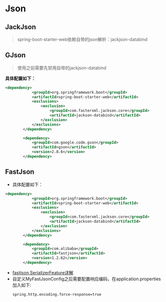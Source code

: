# Json

## JackJson
> spring-boot-starter-web依赖自带的json解析：jackjson-databind

## GJson
> 使用之前需要先禁用自带的jackjson-databind

**具体配置如下：**
```xml
<dependency>
            <groupId>org.springframework.boot</groupId>
            <artifactId>spring-boot-starter-web</artifactId>
            <exclusions>
                <exclusion>
                    <groupId>com.fasterxml.jackson.core</groupId>
                    <artifactId>jackson-databind</artifactId>
                </exclusion>
            </exclusions>
        </dependency>

        <dependency>
            <groupId>com.google.code.gson</groupId>
            <artifactId>gson</artifactId>
            <version>2.8.6</version>
        </dependency>
```

## FastJson
* 具体配置如下：
```xml
<dependency>
            <groupId>org.springframework.boot</groupId>
            <artifactId>spring-boot-starter-web</artifactId>
            <exclusions>
                <exclusion>
                    <groupId>com.fasterxml.jackson.core</groupId>
                    <artifactId>jackson-databind</artifactId>
                </exclusion>
            </exclusions>
        </dependency>

        <dependency>
            <groupId>com.alibaba</groupId>
            <artifactId>fastjson</artifactId>
            <version>1.2.62</version>
        </dependency>
```

* [fastjson SerializerFeature详解](https://blog.csdn.net/u010246789/article/details/52539576)
* 自定义MyFastJsonConfig之后需要配置响应编码，在application.properties加入如下:
  ```properties
  spring.http.encoding.force-response=true
  ```




